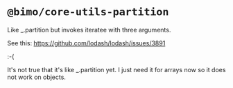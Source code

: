 # `@bimo/core-utils-partition`

Like \_.partition but invokes iteratee with three arguments.

See this: https://github.com/lodash/lodash/issues/3891

:-(

It's not true that it's like \_.partition yet. I just need it for arrays now so it does not work on objects.
